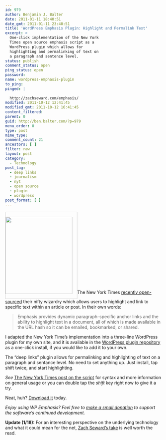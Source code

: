 ```yaml
---
id: 979
author: Benjamin J. Balter
date: 2011-01-11 18:40:51
date_gmt: 2011-01-11 23:40:51
title: 'WordPress Emphasis Plugin: Highlight and Permalink Text'
excerpt: >
  One-click implementation of the New York
  Times open source emphasis script as a
  WordPress plugin which allows for
  highlighting and permalinking of text on
  a paragraph and sentence level.
status: publish
comment_status: open
ping_status: open
password:
name: wordpress-emphasis-plugin
to_ping:
pinged: |
  
  http://zachseward.com/emphasis/
modified: 2011-10-12 12:41:45
modified_gmt: 2011-10-12 16:41:45
content_filtered:
parent: 0
guid: http://ben.balter.com/?p=979
menu_order: 0
type: post
mime_type:
comment_count: 21
ancestors: [ ]
filter: raw
layout: post
category:
  - Technology
post_tag:
  - deep links
  - journalism
  - nyt
  - open source
  - plugin
  - wordpress
post_format: [ ]
---
```

<img class="alignright size-full wp-image-997" style="padding: 15px 15px 15px 0px; border: 1px solid #ccc;" title="Screenshot of Emphasis WordPress Plugin" src="http://ben.balter.com/wp-content/uploads/2011/01/emphasis-screenshot.png" alt="" width="215" height="247" />The New York Times [recently open-sourced][1] their nifty wizardry which allows users to highlight and link to specific text within an article or post. In their own words:

> Emphasis provides dynamic paragraph-specific anchor links and the ability to highlight text in a document, all of which is made available in the URL hash so it can be emailed, bookmarked, or shared.

I adapted the New York Time’s implementation into a three-line WordPress plugin for my own site, and it is available in the [WordPress plugin repository][2] as a one-click install, if you would like to add it to your own.

The “deep links” plugin allows for permalinking and highlighting of text on a paragraph and sentance level. No need to set anything up. Just install, tap shift twice, and start highlighting.

*See* [The New York Times post on the script][1] for syntax and more information on general usage or you can double tap the *shift* key right now to give it a try.

Neat, huh? [Download it][2] today.

*Enjoy using WP Emphasis? Feel free to [make a small donation][3] to support the software’s continued development.*

**Update (1/18):** For an interesting perspective on the underlying technology and what it could mean for the net, [Zach Seward’s take][4] is well worth the read.

 [1]: http://open.blogs.nytimes.com/2011/01/11/emphasis-update-and-source/
 [2]: http://wordpress.org/extend/plugins/wp-emphasis/
 [3]: http://ben.balter.com/donate/ "Donate"
 [4]: http://zachseward.com/emphasis/